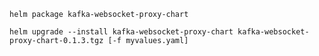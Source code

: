 `helm package kafka-websocket-proxy-chart`

`helm upgrade --install kafka-websocket-proxy-chart kafka-websocket-proxy-chart-0.1.3.tgz [-f myvalues.yaml]`

